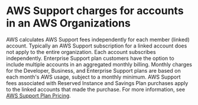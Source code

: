 # AWS Support charges for accounts in an AWS Organizations<a name="consolidatedbilling-support"></a>

AWS calculates AWS Support fees independently for each member \(linked\) account\. Typically an AWS Support subscription for a linked account does not apply to the entire organization\. Each account subscribes independently\. Enterprise Support plan customers have the option to include multiple accounts in an aggregated monthly billing\. Monthly charges for the Developer, Business, and Enterprise Support plans are based on each month's AWS usage, subject to a monthly minimum\. AWS Support fees associated with Reserved Instance and Savings Plan purchases apply to the linked accounts that made the purchase\. For more information, see [AWS Support Plan Pricing](https://aws.amazon.com/premiumsupport/pricing/)\.